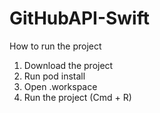 # GitHubAPI-Swift

How to run the project

1. Download the project
2. Run pod install
3. Open .workspace
4. Run the project (Cmd + R)
